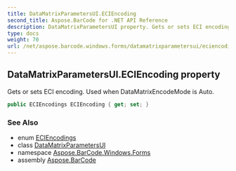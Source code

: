 ```yaml
---
title: DataMatrixParametersUI.ECIEncoding
second_title: Aspose.BarCode for .NET API Reference
description: DataMatrixParametersUI property. Gets or sets ECI encoding. Used when DataMatrixEncodeMode is Auto
type: docs
weight: 70
url: /net/aspose.barcode.windows.forms/datamatrixparametersui/eciencoding/
---
```

## DataMatrixParametersUI.ECIEncoding property

Gets or sets ECI encoding. Used when DataMatrixEncodeMode is Auto.

```csharp
public ECIEncodings ECIEncoding { get; set; }
```

### See Also

* enum [ECIEncodings](../../../aspose.barcode.generation/eciencodings/)
* class [DataMatrixParametersUI](../)
* namespace [Aspose.BarCode.Windows.Forms](../../datamatrixparametersui/)
* assembly [Aspose.BarCode](../../../)



